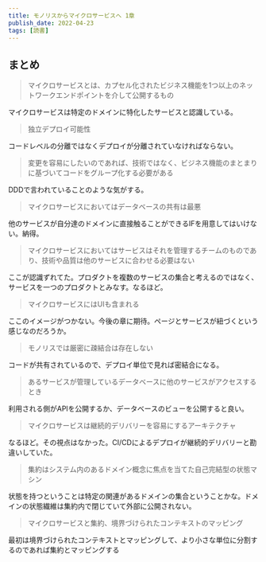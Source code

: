 ```yaml
---
title: モノリスからマイクロサービスへ 1章
publish_date: 2022-04-23
tags: [読書]
---
```


## まとめ

> マイクロサービスとは、カプセル化されたビジネス機能を1つ以上のネットワークエンドポイントを介して公開するもの

マイクロサービスは特定のドメインに特化したサービスと認識している。

> 独立デプロイ可能性

コードレベルの分離ではなくデプロイが分離されていなければならない。

> 変更を容易にしたいのであれば、技術ではなく、ビジネス機能のまとまりに基づいてコードをグループ化する必要がある

DDDで言われていることのような気がする。

> マイクロサービスにおいてはデータベースの共有は最悪

他のサービスが自分達のドメインに直接触ることができるIFを用意してはいけない。納得。

> マイクロサービスにおいてはサービスはそれを管理するチームのものであり、技術や品質は他のサービスに合わせる必要はない

ここが認識ずれてた。プロダクトを複数のサービスの集合と考えるのではなく、サービスを一つのプロダクトとみなす。なるほど。

> マイクロサービスにはUIも含まれる

ここのイメージがつかない。今後の章に期待。ページとサービスが紐づくという感じなのだろうか。

> モノリスでは厳密に疎結合は存在しない

コードが共有されているので、デプロイ単位で見れば密結合になる。

> あるサービスが管理しているデータベースに他のサービスがアクセスするとき

利用される側がAPIを公開するか、データベースのビューを公開すると良い。

> マイクロサービスは継続的デリバリーを容易にするアーキテクチャ

なるほど。その視点はなかった。CI/CDによるデプロイが継続的デリバリーと勘違いしていた。

> 集約はシステム内のあるドメイン概念に焦点を当てた自己完結型の状態マシン

状態を持つということは特定の関連があるドメインの集合ということかな。ドメインの状態繊維は集約内で閉じていて外部に公開されない。

> マイクロサービスと集約、境界づけられたコンテキストのマッピング

最初は境界づけられたコンテキストとマッピングして、より小さな単位に分割するのであれば集約とマッピングする
